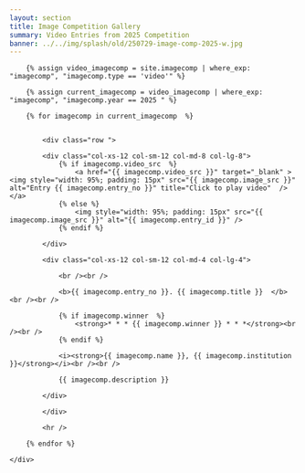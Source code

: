 ```yaml
---
layout: section
title: Image Competition Gallery
summary: Video Entries from 2025 Competition
banner: ../../img/splash/old/250729-image-comp-2025-w.jpg
---
```



<section id="service">
	<div class="container">
	
	
		{% assign video_imagecomp = site.imagecomp | where_exp: "imagecomp", "imagecomp.type == 'video'" %}
		
		{% assign current_imagecomp = video_imagecomp | where_exp: "imagecomp", "imagecomp.year == 2025 " %}

		{% for imagecomp in current_imagecomp  %}

	
			<div class="row ">	

			<div class="col-xs-12 col-sm-12 col-md-8 col-lg-8">
				{% if imagecomp.video_src  %}
					<a href="{{ imagecomp.video_src }}" target="_blank" ><img style="width: 95%; padding: 15px" src="{{ imagecomp.image_src }}" alt="Entry {{ imagecomp.entry_no }}" title="Click to play video"  /></a>
				{% else %}
					<img style="width: 95%; padding: 15px" src="{{ imagecomp.image_src }}" alt="{{ imagecomp.entry_id }}" />
				{% endif %}
				
			</div>
				
			<div class="col-xs-12 col-sm-12 col-md-4 col-lg-4">
	        
				<br /><br />
	  
				<b>{{ imagecomp.entry_no }}. {{ imagecomp.title }}  </b><br /><br />
				 
				{% if imagecomp.winner  %}
					<strong>* * * {{ imagecomp.winner }} * * *</strong><br /><br />
				{% endif %}

				<i><strong>{{ imagecomp.name }}, {{ imagecomp.institution }}</strong></i><br /><br />  
 
				{{ imagecomp.description }}
 
			</div>
			
			</div>	
	
			<hr />
			
		{% endfor %}
		
  	</div>
</section>

